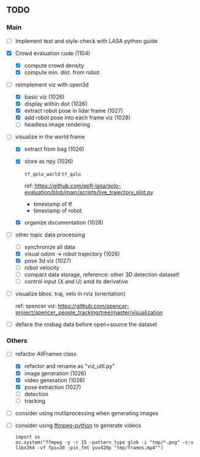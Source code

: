 ## TODO

### Main

- [ ] Implement test and style-check with LASA python guide

- [x] Crowd evaluation code (1104)
  - [x] compute crowd density
  - [x] compute min. dist. from robot

- [ ] reimplement viz with open3d
  - [x] basic viz  (1026)
  - [x] display within dist (1026)
  - [x] extract robot pose in lidar frame (1027)
  - [x] add robot pose into each frame viz (1028)
  - [ ] headless image rendering

- [ ] visualize in the world frame

  - [x] extract from bag (1026)
  - [x] store as npy (1026)

    `tf_qolo_world` `tf_qolo`

    ref: https://github.com/epfl-lasa/qolo-evaluation/blob/main/scripts/live_trajectory_plot.py

    - timestamp of tf
    - timestamp of robot

  - [x] organize documentation (1028)

- [ ] other topic data processing

    - [ ] synchronize all data
    - [x] visual odom -> robot trajectory (1026)
    - [x] pose 3d viz (1027)
    - [ ] robot velocity
    - [ ] compact data storage, reference: other 3D detection dataset!
    - [ ] control input (X and U) amd its derivative

- [ ] visualize bbox. traj, velo in rviz (orientation)

    ref: spencer viz: https://github.com/spencer-project/spencer_people_tracking/tree/master/visualization

- [ ] deface the rosbag data before open=source the dataset

### Others

- [ ] refactor AllFrames class

  - [x] refactor and rename as "viz_util.py"
  - [x] image generation (1026)
  - [x] video generation (1026)
  - [x] pose extraction (1027)
  - [ ] detection
  - [ ] tracking

- [ ] consider using mutliprocessing when generating images

- [ ] consider using [ffmpeg-python](https://github.com/kkroening/ffmpeg-python) to generate videos

    ```
    import os
    os.system("ffmpeg -y -r 15 -pattern_type glob -i "tmp/*.png" -c:v libx264 -vf fps=30 -pix_fmt yuv420p "tmp/frames.mp4"")
    ```

